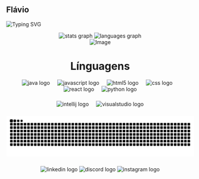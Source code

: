 ## Flávio


 ![Typing SVG](https://readme-typing-svg.herokuapp.com?font=Libertinus+Keyboard&size=25&pause=1000&color=EE9B00&background=FFFFFF00&width=435&lines=BEM+VINDO!)


<div align="center">
  <img src="https://github-readme-stats.vercel.app/api?username=Flanisk&hide_title=false&hide_rank=false&show_icons=true&include_all_commits=true&count_private=true&disable_animations=false&theme=onedark&locale=en&hide_border=true&order=1" height="60" alt="stats graph"  />
  <img src="https://github-readme-stats.vercel.app/api/top-langs?username=Flanisk&locale=en&hide_title=false&layout=compact&card_width=320&langs_count=6&theme=onedark&hide_border=false&order=2" height="200" alt="languages graph"  />
</div>


<div align="center">
<img width="200" height="200" alt="Image" src="https://github.com/user-attachments/assets/1a554016-3f87-45b0-a8bb-716c5b1507cc" />
</div>

###
<div align="center">
<h1>Línguagens</h1>
</div>

<div align="center">
  <img src="https://cdn.jsdelivr.net/gh/devicons/devicon/icons/java/java-original.svg" height="40" alt="java logo"  />
  <img width="12" />
  <img src="https://cdn.jsdelivr.net/gh/devicons/devicon/icons/javascript/javascript-original.svg" height="40" alt="javascript logo"  />
  <img width="12" />
  <img src="https://cdn.jsdelivr.net/gh/devicons/devicon/icons/html5/html5-original.svg" height="40" alt="html5 logo"  />
  <img width="12" />
  <img src="https://cdn.jsdelivr.net/gh/devicons/devicon/icons/css3/css3-original.svg" height="40" alt="css logo"  />
  <img width="12" />
  <img src="https://cdn.jsdelivr.net/gh/devicons/devicon/icons/react/react-original.svg" height="40" alt="react logo"  />
  <img width="12" />
  <img src="https://cdn.jsdelivr.net/gh/devicons/devicon/icons/python/python-original.svg" height="40" alt="python logo"  />
</div>

###

<div align="center">
  <img src="https://cdn.jsdelivr.net/gh/devicons/devicon/icons/intellij/intellij-original.svg" height="40" alt="intellij logo"  />
  <img width="12" />
  <img src="https://cdn.jsdelivr.net/gh/devicons/devicon/icons/visualstudio/visualstudio-plain.svg" height="40" alt="visualstudio logo"  />
</div>

###

<img src="https://raw.githubusercontent.com/Flanisk/Flanisk/output/snake.svg" alt="Snake animation" />

###

<div align="center">
  <img src="https://raw.githubusercontent.com/maurodesouza/profile-readme-generator/master/src/assets/icons/social/linkedin/default.svg" width="52" height="40" alt="linkedin logo"  />
  <img src="https://raw.githubusercontent.com/maurodesouza/profile-readme-generator/master/src/assets/icons/social/discord/default.svg" width="52" height="40" alt="discord logo"  />
  <img src="https://raw.githubusercontent.com/maurodesouza/profile-readme-generator/master/src/assets/icons/social/instagram/default.svg" width="52" height="40" alt="instagram logo"  />
</div>

###
